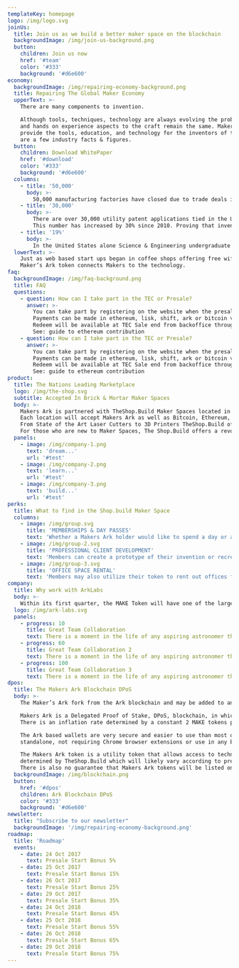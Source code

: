```yaml
---
templateKey: homepage
logo: /img/logo.svg
joinUs:
  title: Join us as we build a better maker space on the blockchain
  backgroundImage: /img/join-us-background.png
  button:
    children: Join us now
    href: '#team'
    color: '#333'
    background: '#d6e600'
economy:
  backgroundImage: /img/repairing-economy-background.png
  title: Repairing The Global Maker Economy
  upperText: >-
    There are many components to invention.

    Although tools, techniques, technology are always evolving the problem solving
    and hands on experience aspects to the craft remain the same. Maker Spaces
    provide the tools, education, and technology for the inventors of today. Below
    are a few industry facts & figures.
  button:
    children: Download WhitePaper
    href: '#download'
    color: '#333'
    background: '#d6e600'
  columns:
    - title: '50,000'
      body: >-
        50,000 manufacturing factories have closed due to trade deals in the past 8 years. This leaves many companies and inventors without the proper tools to create their vision.
    - title: '30,000'
      body: >-
        There are over 30,000 utility patent applications tied in the United States every year.
        This number has increased by 30% since 2010. Proving that invention is alive and well.
    - title: '19%'
      body: >-
        In the United States alone Science & Engineering undergraduate degrees have risen 19% since 2009. Graduate Degrees in Engineering are up 48% .
  lowerText: >-
    Just as web based start ups began in coffee shops offering free wifi, the new collar industry of engineering start ups requires access to the tools found in today’s makerspaces.
    Maker’s Ark token connects Makers to the technology.
faq:
  backgroundImage: /img/faq-background.png
  title: FAQ
  questions:
    - question: How can I take part in the TEC or Presale?
      answer: >-
        You can take part by registering on the website when the presale period officially starts.
        Payments can be made in ethereum, lisk, shift, ark or bitcoin via our backoffice.
        Redeem will be available at TEC Sale end from backoffice through button 'Redeem'.
        See: guide to ethereum contribution
    - question: How can I take part in the TEC or Presale?
      answer: >-
        You can take part by registering on the website when the presale period officially starts.
        Payments can be made in ethereum, lisk, shift, ark or bitcoin via our backoffice.
        Redeem will be available at TEC Sale end from backoffice through button 'Redeem'.
        See: guide to ethereum contribution
product:
  title: The Nations Leading Marketplace
  logo: /img/the-shop.svg
  subtitle: Accepted In Brick & Mortar Maker Spaces
  body: >-
    Makers Ark is partnered with TheShop.Build Maker Spaces located in San Francisco and San Jose.
    Each location will accept Makers Ark as well as Bitcoin, Ethereum, Litecoin, and Ark.
    From State of the Art Laser Cutters to 3D Printers TheShop.Build offers inventors and entrepreneurs endless opportunities with their products.
    For those who are new to Maker Spaces, The Shop.Build offers a revolutionary training system that is changing the traditional system for students, educators, and makers alike.
  panels:
    - image: /img/company-1.png
      text: 'dream...'
      url: '#test'
    - image: /img/company-2.png
      text: 'learn...'
      url: '#test'
    - image: /img/company-3.png
      text: 'build...'
      url: '#test'
perks:
  title: What to find in the Shop.build Maker Space
  columns:
    - image: /img/group.svg
      title: 'MEMBERSHIPS & DAY PASSES'
      text: 'Whether a Makers Ark holder would like to spend a day or a lifetime at a Maker Space, TheShop.Build offers a variety of Day, Month, Annual, and Lifetime passes.'
    - image: /img/group-2.svg
      title: 'PROFESSIONAL CLIENT DEVELOPMENT'
      text: 'Members can create a prototype of their invention or recreate a blueprint of a design with a Shop.Build team member'
    - image: /img/group-3.svg
      title: 'OFFICE SPACE RENTAL'
      text: 'Members may also utilize their token to rent out offices for their start up. With high speed internet, coffee, and access to the greatest network of inventors in California the Makerspace becomes the ultimate coshare office.'
company:
  title: Why work with ArkLabs
  body: >-
    Within its first quarter, the MAKE Token will have one of the largest working platforms associated with a physical retail location in the world with locations in San Francisco ( and others? ) accepting the token as a form of payment for services, education, retail, and workspace.
  logo: /img/ark-labs.svg
  panels:
    - progress: 10
      title: Great Team Collaboration
      text: There is a moment in the life of any aspiring astronomer that it is time to buy that first telescope. It’s exciting to think about setting.
    - progress: 60
      title: Great Team Collaboration 2
      text: There is a moment in the life of any aspiring astronomer that it is time to buy that first telescope. It’s exciting to think about setting.
    - progress: 100
      title: Great Team Collaboration 3
      text: There is a moment in the life of any aspiring astronomer that it is time to buy that first telescope. It’s exciting to think about setting.
dpos:
  title: The Makers Ark Blockchain DPoS
  body: >-
    The Maker’s Ark fork from the Ark blockchain and may be added to any Ark desktop wallet using the MAKE network hash ID and the instructions at blog.ark.io. A TheShop.Build branded Ark compatible wallet is also available for download at TheShop.Build for desktop and mobile devices.

    Makers Ark is a Delegated Proof of Stake, DPoS, blockchain, in which 51 active delegates are voted on by token holders to secure and maintain the network. As such, the MAKE network is ultimately owned and controlled by the users through their voting for the delegates.
    There is an inflation rate determined by a constant 2 MAKE tokens per block forged by the delegate creating the block, with a new block created every 8 seconds, resulting in an initial inflation of 6.31% for the first year, 5.93% for the second year the percentage of which decreases with each subsequent year with the constant creation rate of new MAKE ending with 4.02% in the 10th year. DPoS has proven to be a fast, reliable, and efficient blockchain technology requiring far less energy and computing resources than other consensus methods…

    The Ark based wallets are very secure and easier to use than most other blockchain wallets, and do not require the download and installation of the entire blockchain. A hardware USB device, the Ledger Nano, is available from either the Ark store, TheShop.Build, at Ark.io or Ledger.io to further secure the desktop wallet from hacks and keystroke loggers, and is highly recommended for MAKE and any other significant crypto holdings of supported tokens, including Ark and Ark based tokens. Unlike other Ledger wallets, the Ark based wallets are
    standalone, not requiring Chrome browser extensions or use in any browser.

    The Makers Ark token is a utility token that allows access to technology based products and technology based services of TheShop.Build and does not represent any equity share in TheShop.Build Inc., and there is no guarantee of any value other than in exchange for offerings by TheShop.Build at an exchange rate to be
    determined by TheShop.Build which will likely vary according to prevailing market conditions.
    There is also no guarantee that Makers Ark tokens will be listed on an exchange since that is up to the individual exchanges, and not under the control or determined by the Makers Ark team, Inc.
  backgroundImage: /img/blockchain.png
  button:
    href: '#dpos'
    children: Ark Blockchain DPoS
    color: '#333'
    background: '#d6e600'
newsletter:
  title: "Subscribe to our newsletter"
  backgroundImage: '/img/repairing-economy-background.png'
roadmap:
  title: 'Roadmap'
  events:
    - date: 24 Oct 2017
      text: Presale Start Bonus 5%
    - date: 25 Oct 2017
      text: Presale Start Bonus 15%
    - date: 26 Oct 2017
      text: Presale Start Bonus 25%
    - date: 29 Oct 2017
      text: Presale Start Bonus 35%
    - date: 24 Oct 2018
      text: Presale Start Bonus 45%
    - date: 25 Oct 2018
      text: Presale Start Bonus 55%
    - date: 26 Oct 2018
      text: Presale Start Bonus 65%
    - date: 29 Oct 2018
      text: Presale Start Bonus 75%
---
```


